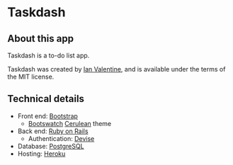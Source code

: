 # Taskdash

## About this app

Taskdash is a to-do list app.

Taskdash was created by [Ian Valentine](http://ivalentine.net/), and is available under the terms of the MIT license.

## Technical details
* Front end: [Bootstrap](https://getbootstrap.com/)
  * [Bootswatch](https://bootswatch.com/) [Cerulean](https://bootswatch.com/cerulean/) theme
* Back end: [Ruby on Rails](http://rubyonrails.org/)
  * Authentication: [Devise](http://devise.plataformatec.com.br/)
* Database: [PostgreSQL](https://www.postgresql.org/)
* Hosting: [Heroku](https://www.heroku.com/)
